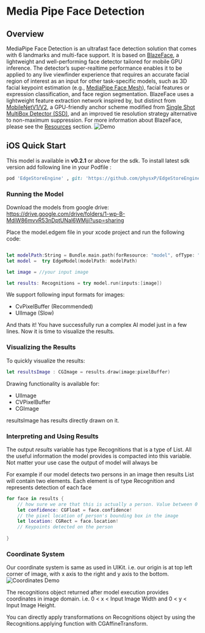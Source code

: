 # Media Pipe Face Detection
## Overview

MediaPipe Face Detection is an ultrafast face detection solution that comes with 6 landmarks and multi-face support. It is based on [BlazeFace](https://arxiv.org/abs/1907.05047), a lightweight and well-performing face detector tailored for mobile GPU inference. The detector’s super-realtime performance enables it to be applied to any live viewfinder experience that requires an accurate facial region of interest as an input for other task-specific models, such as 3D facial keypoint estimation (e.g., [MediaPipe Face Mesh](https://google.github.io/mediapipe/solutions/face_mesh.html)), facial features or expression classification, and face region segmentation. BlazeFace uses a lightweight feature extraction network inspired by, but distinct from [MobileNetV1/V2](https://ai.googleblog.com/2018/04/mobilenetv2-next-generation-of-on.html), a GPU-friendly anchor scheme modified from [Single Shot MultiBox Detector (SSD)](https://arxiv.org/abs/1512.02325), and an improved tie resolution strategy alternative to non-maximum suppression. For more information about BlazeFace, please see the [Resources](https://google.github.io/mediapipe/solutions/face_detection.html#resources) section.
![Demo](https://google.github.io/mediapipe/images/mobile/face_detection_android_gpu.gif)

## iOS Quick Start

This model is available in **v0.2.1** or above for the sdk. To install latest sdk version add following line in your Podfile :
```ruby
pod 'EdgeStoreEngine' , git: 'https://github.com/physxP/EdgeStoreEngineXCFramework.git'
```


### Running the Model
Download the models from google drive: https://drive.google.com/drive/folders/1-wp-B-MdiW86mvvR53nDptUNal6WMjji?usp=sharing

Place the model.edgem file in your xcode project and run the following code:


```swift

let modelPath:String = Bundle.main.path(forResource: "model", ofType: "edgem")!
let model =  try EdgeModel(modelPath: modelPath)

let image = //your input image

let results: Recognitions = try model.run(inputs:[image])
```
We support following input formats for images:
- CvPixelBuffer  (Recommended)
- UIImage (Slow)

And thats it! You have successfully run a complex AI model just in a few lines. Now it is time to
visualize the results.


### Visualizing the Results

To quickly visualize the results:

```swift
let resultsImage : CGImage = results.draw(image:pixelBuffer)
```

Drawing functionality is available for:
- UIImage
- CVPixelBuffer
- CGImage

resultsImage has results directly drawn on it.




### Interpreting and Using Results

The output *results* variable has type Recognitions that is a type of List. All the useful
information the model provides is compacted into this variable. Not matter your use case the output of model will always be

For example if our model detects two persons in an image then results List will contain two
elements. Each element is of type Recognition and represents detection of each face


```swift
for face in results {
    // how sure we are that this is actually a person. Value between 0 and 1, represents probability of detection
    let confidence: CGFloat = face.confidence!
    // the pixel location of person's bounding box in the image
    let location: CGRect = face.location!
    // Keypoints detected on the person
 
}
```
### Coordinate System
Our coordinate system is same as used in UIKit. i.e.  our origin is at top left corner of image, with x axis to the right and y axis to the bottom.
![Coordinates Demo](https://files.seeedstudio.com/wiki/Wio-Terminal/img/grids.jpg)

The recognitions object returned after model execution provides coordinates in image domain. i.e. 0 < x < Input Image Width and 0 < y < Input Image Height. 

You can directly apply transformations on Recognitions object by using the Recognitions.applying function with CGAffineTransform.